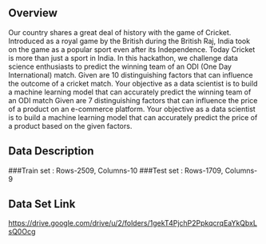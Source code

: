 ## Overview
Our country shares a great deal of history with the game of Cricket. Introduced as a royal game by the British during the British Raj, India took on the game as a popular sport even after its Independence. Today Cricket is more than just a sport in India. In this hackathon, we challenge data science enthusiasts to predict the winning team of an ODI (One Day International) match. Given are 10 distinguishing factors that can influence the outcome of a cricket match. Your objective as a data scientist is to build a machine learning model that can accurately predict the winning team of an ODI match Given are 7 distinguishing factors that can influence the price of a product on an e-commerce platform. Your objective as a data scientist is to build a machine learning model that can accurately predict the price of a product based on the given factors.

## Data Description
###Train set : Rows-2509, Columns-10
###Test set : Rows-1709, Columns-9

## Data Set Link

https://drive.google.com/drive/u/2/folders/1gekT4PjchP2PpkqcrqEaYkQbxLsQ0Ocg
